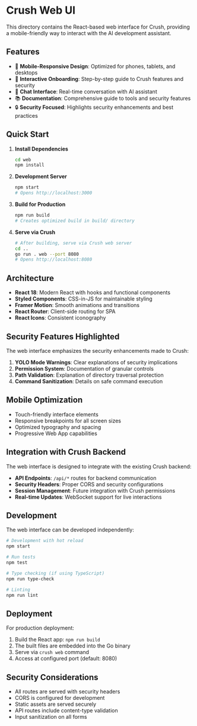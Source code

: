# Crush Web UI

This directory contains the React-based web interface for Crush, providing a mobile-friendly way to interact with the AI development assistant.

## Features

- 📱 **Mobile-Responsive Design**: Optimized for phones, tablets, and desktops
- 🚀 **Interactive Onboarding**: Step-by-step guide to Crush features and security
- 💬 **Chat Interface**: Real-time conversation with AI assistant
- 📚 **Documentation**: Comprehensive guide to tools and security features
- 🔒 **Security Focused**: Highlights security enhancements and best practices

## Quick Start

1. **Install Dependencies**
   ```bash
   cd web
   npm install
   ```

2. **Development Server**
   ```bash
   npm start
   # Opens http://localhost:3000
   ```

3. **Build for Production**
   ```bash
   npm run build
   # Creates optimized build in build/ directory
   ```

4. **Serve via Crush**
   ```bash
   # After building, serve via Crush web server
   cd ..
   go run . web --port 8080
   # Opens http://localhost:8080
   ```

## Architecture

- **React 18**: Modern React with hooks and functional components
- **Styled Components**: CSS-in-JS for maintainable styling
- **Framer Motion**: Smooth animations and transitions
- **React Router**: Client-side routing for SPA
- **React Icons**: Consistent iconography

## Security Features Highlighted

The web interface emphasizes the security enhancements made to Crush:

1. **YOLO Mode Warnings**: Clear explanations of security implications
2. **Permission System**: Documentation of granular controls
3. **Path Validation**: Explanation of directory traversal protection
4. **Command Sanitization**: Details on safe command execution

## Mobile Optimization

- Touch-friendly interface elements
- Responsive breakpoints for all screen sizes
- Optimized typography and spacing
- Progressive Web App capabilities

## Integration with Crush Backend

The web interface is designed to integrate with the existing Crush backend:

- **API Endpoints**: `/api/*` routes for backend communication
- **Security Headers**: Proper CORS and security configurations
- **Session Management**: Future integration with Crush permissions
- **Real-time Updates**: WebSocket support for live interactions

## Development

The web interface can be developed independently:

```bash
# Development with hot reload
npm start

# Run tests
npm test

# Type checking (if using TypeScript)
npm run type-check

# Linting
npm run lint
```

## Deployment

For production deployment:

1. Build the React app: `npm run build`
2. The built files are embedded into the Go binary
3. Serve via `crush web` command
4. Access at configured port (default: 8080)

## Security Considerations

- All routes are served with security headers
- CORS is configured for development
- Static assets are served securely
- API routes include content-type validation
- Input sanitization on all forms